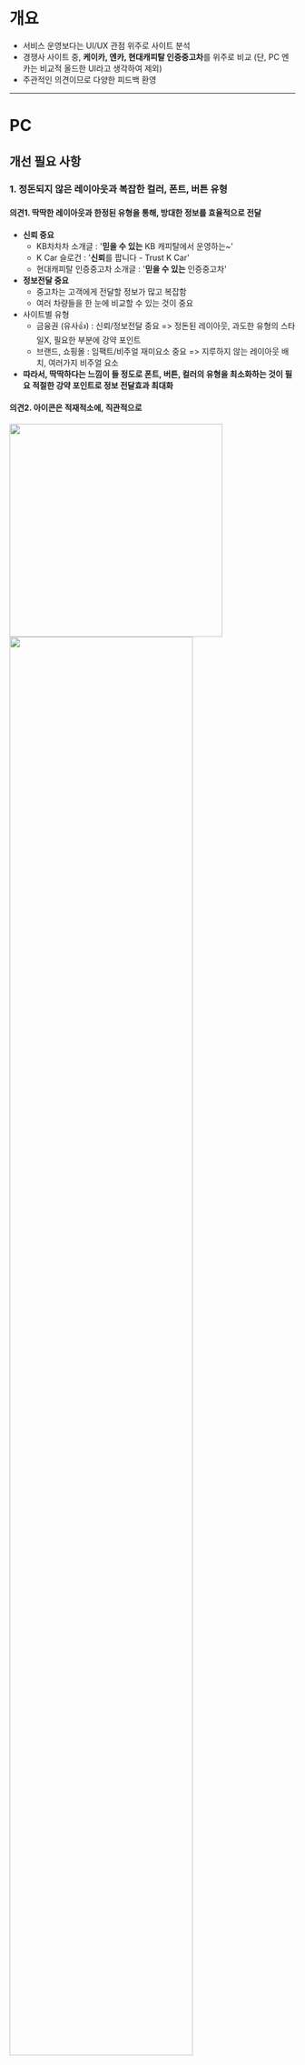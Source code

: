 # 개요
- 서비스 운영보다는 UI/UX 관점 위주로 사이트 분석
- 경쟁사 사이트 중, **케이카, 엔카, 현대캐피탈 인증중고차**를 위주로 비교 (단, PC 엔카는 비교적 올드한 UI라고 생각하여 제외)
- 주관적인 의견이므로 다양한 피드백 환영
---
# PC
## 개선 필요 사항
### 1. 정돈되지 않은 레이아웃과 복잡한 컬러, 폰트, 버튼 유형

#### 의견1. 딱딱한 레이아웃과 한정된 유형을 통해, 방대한 정보를 효율적으로 전달
- **신뢰 중요**
  - KB차차차 소개글 : '**믿을 수 있는** KB 캐피탈에서 운영하는~'
  - K Car 슬로건 : '**신뢰**를 팝니다 - Trust K Car'
  - 현대캐피탈 인증중고차 소개글 : '**믿을 수 있는** 인증중고차'
- **정보전달 중요**
  - 중고차는 고객에게 전달할 정보가 많고 복잡함
  - 여러 차량들을 한 눈에 비교할 수 있는 것이 중요
- 사이트별 유형
  - 금융권 (유사👍) : 신뢰/정보전달 중요 => 정돈된 레이아웃, 과도한 유형의 스타일X, 필요한 부분에 강약 포인트
  - 브랜드, 쇼핑몰 : 임팩트/비주얼 재미요소 중요 => 지루하지 않는 레이아웃 배치, 여러가지 비주얼 요소
 - **따라서, 딱딱하다는 느낌이 들 정도로 폰트, 버튼, 컬러의 유형을 최소화하는 것이 필요
 적절한 강약 포인트로 정보 전달효과 최대화**
 
 
#### 의견2. 아이콘은 적재적소에, 직관적으로
<img src="https://images.velog.io/images/eunjye/post/ca149c40-dd05-4528-b91c-a552ca2767ea/%E1%84%89%E1%85%B3%E1%84%8F%E1%85%B3%E1%84%85%E1%85%B5%E1%86%AB%E1%84%89%E1%85%A3%E1%86%BA%202021-08-05%20%E1%84%8B%E1%85%A9%E1%84%92%E1%85%AE%201.37.40.png" width="375" height="auto"> <img src="https://images.velog.io/images/eunjye/post/0c1101bd-d63c-428f-83e8-a3a85a005b74/%E1%84%89%E1%85%B3%E1%84%8F%E1%85%B3%E1%84%85%E1%85%B5%E1%86%AB%E1%84%89%E1%85%A3%E1%86%BA%202021-08-05%20%E1%84%8B%E1%85%A9%E1%84%92%E1%85%AE%201.40.55.png" width="80%" height="auto"> <img width="80%" src="https://images.velog.io/images/eunjye/post/74a54eb2-e48e-4c2f-a0e5-51614844826d/%E1%84%89%E1%85%B3%E1%84%8F%E1%85%B3%E1%84%85%E1%85%B5%E1%86%AB%E1%84%89%E1%85%A3%E1%86%BA%202021-08-05%20%E1%84%8B%E1%85%A9%E1%84%92%E1%85%AE%201.42.03.png">
- 너무 많은 아이콘 색상때문에 포인트컬러가 묻힘
- 아이콘은 강조나 의미전달을 명확하게 하는 데 효율적이지만, 현재 사이트 내 아이콘이 **너무 많아 오히려 지저분**해 보임
- 라인 타입, 면 타입의 아이콘이 섞여있어 통일성이 떨어짐

> 
<img width="80%" src="https://images.velog.io/images/eunjye/post/2265c2b4-9dbc-4c48-9d9c-c10d347e7ab2/%E1%84%89%E1%85%B3%E1%84%8F%E1%85%B3%E1%84%85%E1%85%B5%E1%86%AB%E1%84%89%E1%85%A3%E1%86%BA%202021-08-05%20%E1%84%8B%E1%85%A9%E1%84%92%E1%85%AE%202.31.23.png"> <img width="80%" src="https://images.velog.io/images/eunjye/post/a6694cfb-bacf-4e23-9b76-8d94f29fd52f/%E1%84%89%E1%85%B3%E1%84%8F%E1%85%B3%E1%84%85%E1%85%B5%E1%86%AB%E1%84%89%E1%85%A3%E1%86%BA%202021-08-05%20%E1%84%8B%E1%85%A9%E1%84%92%E1%85%AE%202.31.42.png"> 현대캐피탈 인증중고차 : 일관된 라인타입의 아이콘. 통일성 있고 단조로운 무채색으로 정보 전달에 방해되지 않게 적절하게 쓰임 👍



### 2. 불필요한 반응형
- 반응형은 **원소스**로 모바일부터 태블릿, PC까지 다양한 디바이스를 대응하기 위함. 그러나 현재 사이트는 모바일과 PC소스가 분리되어 있음
- 레이아웃이 체계적으로 줄어들지 않아 오히려 복잡해짐
- 레이아웃이 줄어들었을 때를 고려하지 않은 상황이 발견됨 <img width="80%" src="https://images.velog.io/images/eunjye/post/fb4bddbd-4eff-488c-837f-419dd1197488/%E1%84%89%E1%85%B3%E1%84%8F%E1%85%B3%E1%84%85%E1%85%B5%E1%86%AB%E1%84%89%E1%85%A3%E1%86%BA%202021-08-05%20%E1%84%8B%E1%85%A9%E1%84%92%E1%85%AE%202.09.59.png">



### 3. 복잡한 정보 전달 방식
#### 의견1. 리스트의 차량 정보는 최대한 한눈에 볼 수 있도록
_검색 리스트_
- 차량 리스트는 여러대의 차량을 **한눈에** 비교 가능해야 효율적
- 따라서 한 차량에 마우스 오버 후 슬라이드로 넘겨가며 추가 정보를 확인하는 것은 불필요한 UI라고 생각
- 슬라이드로 넘겨야 확인 가능한 정보는 **실차주 여부, 사고이력, 보증**으로, 크게 복잡하거나 많은 정보가 아님 => 따라서 **태그**로 마크하여 간략하게 표시 가능

_차량 상세_
- 상단 차량 이미지 슬라이드의 하단에 소개글이 존재하여, 넘길 때마다 총 3개의 소개글이 반복됨
- **점검완료 개수, 보상사항, 특징** 정보로, 복잡하지 않아 이 역시 상시노출하여 한 눈에 표현 가능
- 특징같은 경우에는 **태그**로 충분히 표현 가능하고, 더 강조될 것

> 
  <img width="80%" src="https://images.velog.io/images/eunjye/post/e97bf64c-4e14-4f5e-8d2b-88a347fb12f3/%E1%84%89%E1%85%B3%E1%84%8F%E1%85%B3%E1%84%85%E1%85%B5%E1%86%AB%E1%84%89%E1%85%A3%E1%86%BA%202021-08-05%20%E1%84%8B%E1%85%A9%E1%84%92%E1%85%AE%202.28.57.png"> 
  현대캐피탈 인증중고차 : 일관된 색상과 정돈된 레이아웃, 눈에 확 띄는 정보전달 방식 👍


### 4. 직관적이지 않은 UI
#### 의견1. 적절한 활성화/비활성화 표시
<img width="80%" src="https://images.velog.io/images/eunjye/post/bc8bed8a-d2f6-44e5-b71f-f3f0b8bc987d/%E1%84%89%E1%85%B3%E1%84%8F%E1%85%B3%E1%84%85%E1%85%B5%E1%86%AB%E1%84%89%E1%85%A3%E1%86%BA%202021-08-05%20%E1%84%8B%E1%85%A9%E1%84%92%E1%85%AE%201.29.51.png">

- 사용자가 기본값인 '많은 주행거리 순'을 '짧은 주행거리 순'으로 필터링하였으나, 필터가 적용된 상태라는 것이 표시되지 않아 인지하기 어려움
- 간단한 위/아래 꺽쇠정도만 추가해도 정렬 버튼임이 명확해짐


## 추가 의견 제시
### 검색 리스트
#### 1. 판매완료 차량에 dim처리
- 판매완료 차량임에도 리스트 노출되는 건이 있다면, 이는 dim처리를 통해 판매완료된 건임을 표시
  >
<img width="80%" src="https://images.velog.io/images/eunjye/post/859c584c-1948-4ec4-8b04-dd93bc9c06d9/%E1%84%89%E1%85%B3%E1%84%8F%E1%85%B3%E1%84%85%E1%85%B5%E1%86%AB%E1%84%89%E1%85%A3%E1%86%BA%202021-08-05%20%E1%84%8B%E1%85%A9%E1%84%92%E1%85%AE%201.14.58.png"> K Car

  > 
<img width="80%" src="https://images.velog.io/images/eunjye/post/a6f160b8-40cf-4366-aeda-8bf65541f758/%E1%84%89%E1%85%B3%E1%84%8F%E1%85%B3%E1%84%85%E1%85%B5%E1%86%AB%E1%84%89%E1%85%A3%E1%86%BA%202021-08-05%20%E1%84%8B%E1%85%A9%E1%84%92%E1%85%AE%201.18.22.png"> 현대자동차 인증중고차

#### 2. 사용자가 예기치 못한 이벤트 X
차량 리스트에서 브라우저를 리사이징할 때 차량 리스트가 새로 뿌려지는 것은 사용자가 예기치 못한 이벤트이므로, 사용자 입장에서 불편함을 느낄 수 있음. 리사이징과 리스트 refresh는 연관성이 없음




---
# Mobile
## 개선 필요 사항

### 기본 내비게이션과 이동 버튼 필요
<img width="375" src="https://images.velog.io/images/eunjye/post/ba986956-9ba9-4fe9-a647-deac87de5b83/%E1%84%89%E1%85%B3%E1%84%8F%E1%85%B3%E1%84%85%E1%85%B5%E1%86%AB%E1%84%89%E1%85%A3%E1%86%BA%202021-08-05%20%E1%84%8B%E1%85%A9%E1%84%92%E1%85%AE%203.36.06.png">

- 스크롤 시 상단 총 매물 수, 내 위치 찾기 및 뒤로가기 버튼 등 유용 정보 및 이동 버튼이 사라짐
  - 위로 스크롤 시, 사라진 요소가 다시 노출되는 타사와 달리, 맨 위까지 스크롤해야 정보가 다시 노출됨
- 차량 검색 화면 진입 시, 하단 고정 내비게이션이 사라짐
  - 카테고리 이동이 불편하여 다른 서비스 진입 유도 어려움
  - 다른 페이지로 진입이 불편하여 **사용자 이탈**이 발생할 수 있음
 
    예시: 차량 검색 리스트에서 관심차량 버튼 터치 시, 비로그인 상태이면 로그인 유도 팝업 노출
    그러나 로그인 페이지로 진입하기 위해서는,
      1. 이전 페이지로 이동
      2. 전체메뉴 터치
      3. 로그인버튼 터치
   
   의 번거로운 절차가 필요하여 사용자 이탈 발생 가능성 증가 
   (차량 상세 페이지에서 관심차량 버튼 터치 시 _+이전 페이지로 이동_ 절차가 한 단계 추가됨)
   >
     **비로그인 상태에서 관심차량 버튼 터치 시**
     - 엔카 : 로그인 유도 얼럿 노출 후 '네' 선택 > 로그인 페이지로 바로 전환 
     👍 <sub>사용자에게 페이지 전환 의사 묻고 그에 따라 페이지 전환</sub>
     - 케이카 : 로그인 유도 얼럿 노출 > 로그인 페이지로 바로 전환 
     -  현대캐피탈 인증중고차 : 로그인 페이지로 바로 전환
     
   >
   **차량 검색 리스트에서 로그인 페이지로 이동하려면**
     - 엔카 : 최상단으로 스크롤 > 좌측 상단 햄버거 버튼 터치하여 전체메뉴 노출 > 로그인버튼 터치
     - 케이카 : 우측 상단 햄버거 버튼 터치하여 전체메뉴 페이지 진입 > 로그인버튼 터치
     - 현대캐피탈 인증중고차 : 우측 상단 햄버거 버튼 터치하여 전체메뉴 노출 > 로그인버튼 터치 
     👍 <sub>페이지가 reload되지 않고, 가볍게 닫아 원상태로 복귀 가능</sub>
     

### 차량 상세 페이지 내 과도한 부가 정보
<img width="375" src="https://images.velog.io/images/eunjye/post/dcbfaa2a-cdac-4d37-961e-d533f42d9954/%E1%84%89%E1%85%B3%E1%84%8F%E1%85%B3%E1%84%85%E1%85%B5%E1%86%AB%E1%84%89%E1%85%A3%E1%86%BA%202021-08-05%20%E1%84%8B%E1%85%A9%E1%84%92%E1%85%AE%205.38.10.png">

  - 중고차 관련 전달해야 하는 상세 정보가 많음에도 불구, 배너나 서비스 관련 설명이 너무 많고 시선을 분산시킴
  - 버튼으로 잘 인지되지 않는 서비스 버튼 UI (처음에는 단순히 KB차차차 서비스에 대한 설명인 줄 알았음)
  - 강약이 전달되지 않는 텍스트 크기 
  (차량 상세 페이지인 만큼, 차량 번호 등 해당 차량 관련 정보가 가장 중요함에도 불구, 상단 헤더의 차량 번호보다 훨~씬 큰 **보내줘 차차차!!!** 해당 서비스가 중요하다고 해도, 이와 관련된 부가 설명이 너무 많아 오히려 컨텐츠를 방해)
  
### 차량 상세 정보와 부가 정보 간 강약/구분 부족
<img width="375" src="https://images.velog.io/images/eunjye/post/695b893d-123b-4998-bc08-66a8d3c6f328/%E1%84%89%E1%85%B3%E1%84%8F%E1%85%B3%E1%84%85%E1%85%B5%E1%86%AB%E1%84%89%E1%85%A3%E1%86%BA%202021-08-05%20%E1%84%8B%E1%85%A9%E1%84%92%E1%85%AE%205.36.08.png">

  - 차량 상세 페이지는 차량에 대한 정보가 주 컨텐츠인데, 딜러 정보 및 소개글 등의 유용 정보를 접어놓음으로써, 이를 확인하기 위해 펼쳐보기 버튼을 눌러야하는 불필요한 프로세스가 추가됨
  - 타 사는 모두 **딜러 정보 및 차량 소개글 기본 노출 중**
  - 차량 정보 관련 컨텐츠는 최대한 노출하고, 광고나 부가 서비스의 비중을 줄이는 방향이 고객에게 더 유용한 정보를 효율적으로 전달하는 것이라고 생각
  - 컨텐츠의 길이가 길어지면 **1. 명확한 타이틀명과 영역 구분**, **2. 각 영역으로 이동하는 버튼 추가**로 정리 가능
  
### 로딩바 개선



---
## 요약
### KB차차차만의 아이덴티티 부족
#### 1. 포인트 컬러 일관화
- 타사는 브랜드 컬러가 뚜렷한 반면, 자사는 너무 많은 컬러를 사용하여 브랜트 컬러가 모호함
(엔카, 케이카:빨강, 현대캐피탈 인증중고차:파랑)
- 브랜드 아이덴티티를 위해 KB금융그룹의 브랜드 컬러를 적절히 조합하는 방안 제시 
<img width="80%" src="https://images.velog.io/images/eunjye/post/a2861177-70c9-4782-939a-a6894794e264/%E1%84%89%E1%85%B3%E1%84%8F%E1%85%B3%E1%84%85%E1%85%B5%E1%86%AB%E1%84%89%E1%85%A3%E1%86%BA%202021-08-06%20%E1%84%8B%E1%85%A9%E1%84%8C%E1%85%A5%E1%86%AB%208.53.12.png">

#### 2. 로딩UI 개선
- BI와 무관한 다채롭고 화려한 색상의 로딩UI
<img width="375" src="https://images.velog.io/images/eunjye/post/06650531-3ef8-48ae-9622-7da0860fab81/%E1%84%89%E1%85%B3%E1%84%8F%E1%85%B3%E1%84%85%E1%85%B5%E1%86%AB%E1%84%89%E1%85%A3%E1%86%BA%202021-08-06%20%E1%84%8B%E1%85%A9%E1%84%8C%E1%85%A5%E1%86%AB%208.58.25.png">

>
<img width="375" src="https://images.velog.io/images/eunjye/post/beac9be6-d169-4877-bd5c-7949237b18d9/%E1%84%89%E1%85%B3%E1%84%8F%E1%85%B3%E1%84%85%E1%85%B5%E1%86%AB%E1%84%89%E1%85%A3%E1%86%BA%202021-08-06%20%E1%84%8B%E1%85%A9%E1%84%8C%E1%85%A5%E1%86%AB%208.45.24.png"> 
K Car : 브랜드 로고를 활용한 로딩UI 👍

>
<img width="375" src="https://images.velog.io/images/eunjye/post/6e9adf98-b88b-4f1a-83f7-17c492e570c9/%E1%84%89%E1%85%B3%E1%84%8F%E1%85%B3%E1%84%85%E1%85%B5%E1%86%AB%E1%84%89%E1%85%A3%E1%86%BA%202021-08-06%20%E1%84%8B%E1%85%A9%E1%84%8C%E1%85%A5%E1%86%AB%208.46.34.png"> 
현대캐피탈 인증중고차 : 뚜렷한 브랜드 컬러의 로딩UI

>
<img width="375" src="https://images.velog.io/images/eunjye/post/ef19dc4f-a0c2-4985-8f58-10ca3681e15b/%E1%84%89%E1%85%B3%E1%84%8F%E1%85%B3%E1%84%85%E1%85%B5%E1%86%AB%E1%84%89%E1%85%A3%E1%86%BA%202021-08-06%20%E1%84%8B%E1%85%A9%E1%84%8C%E1%85%A5%E1%86%AB%209.06.23.png">
엔카 : 베이직하고 보편적인 로딩UI
   
   
   